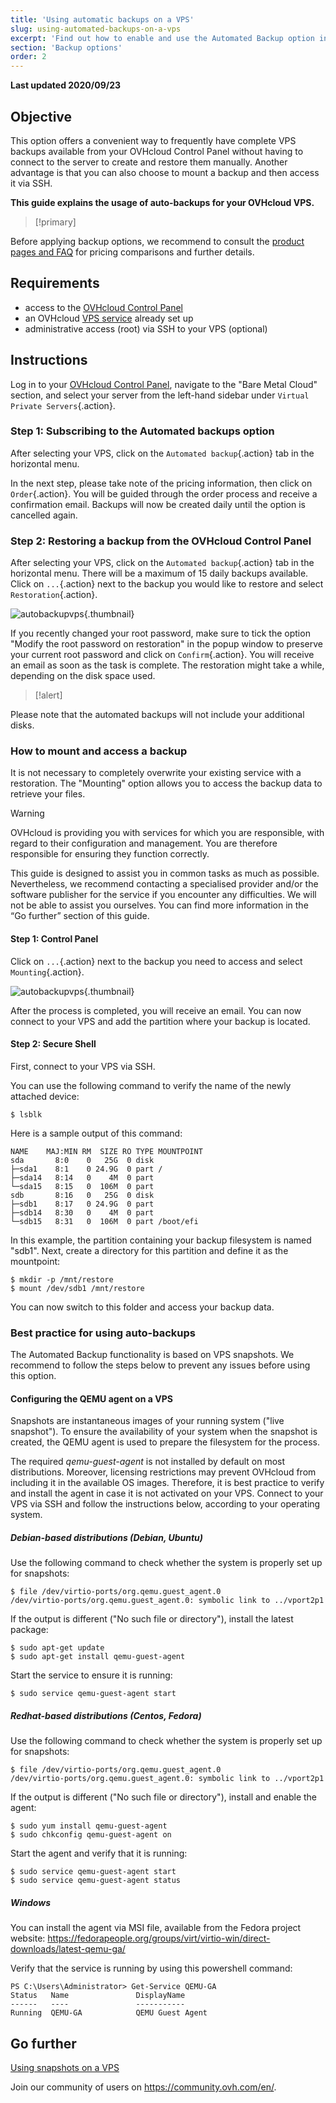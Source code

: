 ```yaml
---
title: 'Using automatic backups on a VPS'
slug: using-automated-backups-on-a-vps
excerpt: 'Find out how to enable and use the Automated Backup option in the OVHcloud Control Panel'
section: 'Backup options'
order: 2
---
```


**Last updated 2020/09/23**


## Objective

This option offers a convenient way to frequently have complete VPS backups available from your OVHcloud Control Panel without having to connect to the server to create and restore them manually. Another advantage is that you can also choose to mount a backup and then access it via SSH.

**This guide explains the usage of auto-backups for your OVHcloud VPS.**

> [!primary]
>
Before applying backup options, we recommend to consult the [product pages and FAQ](https://www.ovhcloud.com/en/vps/options/) for pricing comparisons and further details.
>

## Requirements

- access to the [OVHcloud Control Panel](https://ca.ovh.com/auth/?action=gotomanager&from=https://www.ovh.com/world/&ovhSubsidiary=we)
- an OVHcloud [VPS service](https://www.ovhcloud.com/en/vps/) already set up
- administrative access (root) via SSH to your VPS (optional)

## Instructions

Log in to your [OVHcloud Control Panel](https://ca.ovh.com/auth/?action=gotomanager&from=https://www.ovh.com/world/&ovhSubsidiary=we), navigate to the "Bare Metal Cloud" section, and select your server from the left-hand sidebar under `Virtual Private Servers`{.action}.

### Step 1: Subscribing to the Automated backups option

After selecting your VPS, click on the `Automated backup`{.action} tab in the horizontal menu.

In the next step, please take note of the pricing information, then click on `Order`{.action}. You will be guided through the order process and receive a confirmation email. Backups will now be created daily until the option is cancelled again.


### Step 2: Restoring a backup from the OVHcloud Control Panel

After selecting your VPS, click on the `Automated backup`{.action} tab in the horizontal menu. There will be a maximum of 15 daily backups available. Click on `...`{.action} next to the backup you would like to restore and select `Restoration`{.action}.

![autobackupvps](images/backup_vps_step1.png){.thumbnail}

If you recently changed your root password, make sure to tick the option "Modify the root password on restoration" in the popup window to preserve your current root password and click on `Confirm`{.action}. You will receive an email as soon as the task is complete. The restoration might take a while, depending on the disk space used.

> [!alert]
>
Please note that the automated backups will not include your additional disks.
>

### How to mount and access a backup

It is not necessary to completely overwrite your existing service with a restoration. The "Mounting" option allows you to access the backup data to retrieve your files. 

> [!warning]
>OVHcloud is providing you with services for which you are responsible, with regard to their configuration and management. You are therefore responsible for ensuring they function correctly.
>
>This guide is designed to assist you in common tasks as much as possible. Nevertheless, we recommend contacting a specialised provider and/or the software publisher for the service if you encounter any difficulties. We will not be able to assist you ourselves. You can find more information in the “Go further” section of this guide.
>

#### Step 1: Control Panel 

Click on `...`{.action} next to the backup you need to access and select `Mounting`{.action}.

![autobackupvps](images/backup_vps_step2.png){.thumbnail}

After the process is completed, you will receive an email. You can now connect to your VPS and add the partition where your backup is located.

#### Step 2: Secure Shell

First, connect to your VPS via SSH.

You can use the following command to verify the name of the newly attached device:

```
$ lsblk
```

Here is a sample output of this command:

```
NAME    MAJ:MIN RM  SIZE RO TYPE MOUNTPOINT
sda       8:0    0   25G  0 disk 
├─sda1    8:1    0 24.9G  0 part /
├─sda14   8:14   0    4M  0 part 
└─sda15   8:15   0  106M  0 part 
sdb       8:16   0   25G  0 disk 
├─sdb1    8:17   0 24.9G  0 part 
├─sdb14   8:30   0    4M  0 part 
└─sdb15   8:31   0  106M  0 part /boot/efi
```
In this example, the partition containing your backup filesystem is named "sdb1".
Next, create a directory for this partition and define it as the mountpoint:

```
$ mkdir -p /mnt/restore
$ mount /dev/sdb1 /mnt/restore
```

You can now switch to this folder and access your backup data.

### Best practice for using auto-backups

The Automated Backup functionality is based on VPS snapshots. We recommend to follow the steps below to prevent any issues before using this option.

#### Configuring the QEMU agent on a VPS

Snapshots are instantaneous images of your running system ("live snapshot"). To ensure the availability of your system when the snapshot is created, the QEMU agent is used to prepare the filesystem for the process.

The required *qemu-guest-agent* is not installed by default on most distributions. Moreover, licensing restrictions may prevent OVHcloud from including it in the available OS images. Therefore, it is best practice to verify and install the agent in case it is not activated on your VPS. Connect to your VPS via SSH and follow the instructions below, according to your operating system.

##### **Debian-based distributions (Debian, Ubuntu)**

Use the following command to check whether the system is properly set up for snapshots:

```
$ file /dev/virtio-ports/org.qemu.guest_agent.0
/dev/virtio-ports/org.qemu.guest_agent.0: symbolic link to ../vport2p1
```
If the output is different ("No such file or directory"), install the latest package:

```
$ sudo apt-get update
$ sudo apt-get install qemu-guest-agent
```

Start the service to ensure it is running:

```
$ sudo service qemu-guest-agent start
```

##### **Redhat-based distributions (Centos, Fedora)**

Use the following command to check whether the system is properly set up for snapshots:

```
$ file /dev/virtio-ports/org.qemu.guest_agent.0
/dev/virtio-ports/org.qemu.guest_agent.0: symbolic link to ../vport2p1
```

If the output is different ("No such file or directory"), install and enable the agent:

```
$ sudo yum install qemu-guest-agent
$ sudo chkconfig qemu-guest-agent on
```

Start the agent and verify that it is running:

```
$ sudo service qemu-guest-agent start
$ sudo service qemu-guest-agent status
```

##### **Windows**

You can install the agent via MSI file, available from the Fedora project website: <https://fedorapeople.org/groups/virt/virtio-win/direct-downloads/latest-qemu-ga/>

Verify that the service is running by using this powershell command:

```
PS C:\Users\Administrator> Get-Service QEMU-GA
Status   Name               DisplayName
------   ----               -----------
Running  QEMU-GA            QEMU Guest Agent
```

## Go further

[Using snapshots on a VPS](../using-snapshots-on-a-vps/)


Join our community of users on <https://community.ovh.com/en/>.

